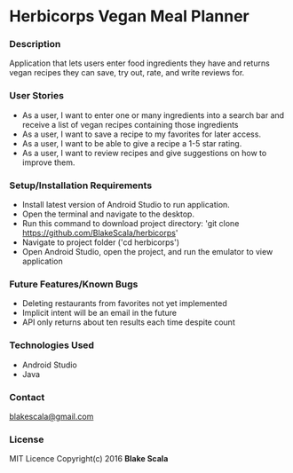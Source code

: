 # Herbicorps Vegan Meal Planner
### Description
Application that lets users enter food ingredients they have and returns vegan recipes they can save, try out, rate, and write reviews for.

### User Stories
* As a user, I want to enter one or many ingredients into a search bar and receive a list of vegan recipes containing those ingredients
* As a user, I want to save a recipe to my favorites for later access.
* As a user, I want to be able to give a recipe a 1-5 star rating.
* As a user, I want to review recipes and give suggestions on how to improve them.

### Setup/Installation Requirements
* Install latest version of Android Studio to run application.
* Open the terminal and navigate to the desktop.
* Run this command to download project directory: 'git clone https://github.com/BlakeScala/herbicorps'
* Navigate to project folder ('cd herbicorps')
* Open Android Studio, open the project, and run the emulator to view application

### Future Features/Known Bugs

* Deleting restaurants from favorites not yet implemented
* Implicit intent will be an email in the future
* API only returns about ten results each time despite count

### Technologies Used
* Android Studio
* Java

### Contact
blakescala@gmail.com

### License
MIT Licence
Copyright(c) 2016 **Blake Scala**
